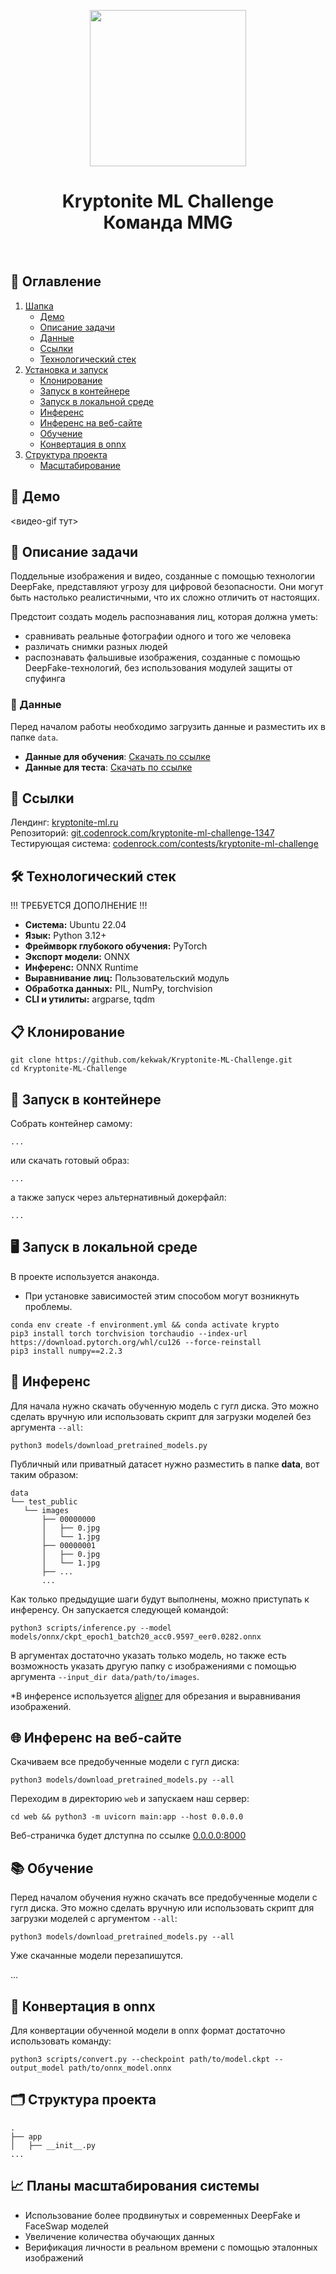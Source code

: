<p align="center">
    <img src="https://github.com/user-attachments/assets/81cdbc21-3b92-4116-b04c-4a746beb3e53" height="250">
</p>

<h1 align="center">
    Kryptonite ML Challenge 
    <br>
    Команда MMG
</h1>

<br>

## 📝 Оглавление

1. [Шапка](#demo)
    - [Демо](#demo)
    - [Описание задачи](#description)
    - [Данные](#data)
    - [Ссылки](#links)
    - [Технологический стек](#tech-stack)
    <!-- - [Состав команды]() -->
2. [Установка и запуск](#cloning)
    - [Клонирование](#cloning)
    - [Запуск в контейнере](#container)
    - [Запуск в локальной среде](#local)
    - [Инференс](#inference)
    - [Инференс на веб-сайте](#inference-page)
    - [Обучение](#training)
    - [Конвертация в onnx](#onnx)
3. [Структура проекта](#project-structure)
    - [Масштабирование](#scaling)

<a id="demo"></a>
## 🎥 Демо
<видео-gif тут>

<a id="description"></a>
## 🧐 Описание задачи
Поддельные изображения и видео, созданные с помощью технологии DeepFake, представляют угрозу для цифровой безопасности. Они могут быть настолько реалистичными, что их сложно отличить от настоящих.

Предстоит создать модель распознавания лиц, которая должна уметь:

* сравнивать реальные фотографии одного и того же человека
* различать снимки разных людей
* распознавать фальшивые изображения, созданные с помощью DeepFake-технологий, без использования модулей защиты от спуфинга

<a id="data"></a>
### 📁 Данные
Перед началом работы необходимо загрузить данные и разместить их в папке `data`. 

- **Данные для обучения**: [Скачать по ссылке](https://storage.codenrock.com/companies/codenrock-13/contests/kryptonite-ml-challenge/train.zip)
- **Данные для теста**: [Скачать по ссылке](https://storage.codenrock.com/companies/codenrock-13/contests/kryptonite-ml-challenge/test_public.zip)

<a id="links"></a>
## 🔗 Ссылки
Лендинг: [kryptonite-ml.ru](https://kryptonite-ml.ru)  
Репозиторий: [git.codenrock.com/kryptonite-ml-challenge-1347](https://git.codenrock.com/kryptonite-ml-challenge-1347)  
Тестирующая система: [codenrock.com/contests/kryptonite-ml-challenge](https://codenrock.com/contests/kryptonite-ml-challenge/)

<a id="tech-stack"></a>
## 🛠 Технологический стек
!!! ТРЕБУЕТСЯ ДОПОЛНЕНИЕ !!!
- **Система:** Ubuntu 22.04
- **Язык:** Python 3.12+
- **Фреймворк глубокого обучения:** PyTorch
- **Экспорт модели:** ONNX
- **Инференс:** ONNX Runtime
- **Выравнивание лиц:** Пользовательский модуль
- **Обработка данных:** PIL, NumPy, torchvision
- **CLI и утилиты:** argparse, tqdm

<a id="cloning"></a>
## 📋 Клонирование
```nushell
git clone https://github.com/kekwak/Kryptonite-ML-Challenge.git
cd Kryptonite-ML-Challenge
```

<a id="container"></a>
## 🐳 Запуск в контейнере
Собрать контейнер самому:
```nushell
...
```
или скачать готовый образ:
```nushell
...
```
а также запуск через альтернативный докерфайл:
```nushell
...
```

<a id="local"></a>
## 🖥 Запуск в локальной среде
В проекте используется анаконда.  
* При установке зависимостей этим способом могут возникнуть проблемы.

```nushell
conda env create -f environment.yml && conda activate krypto
pip3 install torch torchvision torchaudio --index-url https://download.pytorch.org/whl/cu126 --force-reinstall
pip3 install numpy==2.2.3
```

<a id="inference"></a>
## 🤖 Инференс

Для начала нужно скачать обученную модель с гугл диска. Это можно сделать вручную или использовать скрипт для загрузки моделей без аргумента `--all`:
```nushell
python3 models/download_pretrained_models.py
```

Публичный или приватный датасет нужно разместить в папке **data**, вот таким образом:
```nushell
data
└── test_public
   └── images
       ├── 00000000
       │   ├── 0.jpg
       │   └── 1.jpg
       ├── 00000001
       │   ├── 0.jpg
       │   └── 1.jpg
       ├── ...
       ...
```

Как только предыдущие шаги будут выполнены, можно приступать к инференсу. Он запускается следующей командой:
```nushell
python3 scripts/inference.py --model models/onnx/ckpt_epoch1_batch20_acc0.9597_eer0.0282.onnx
```
В аргументах достаточно указать только модель, но также есть возможность указать другую папку с изображениями с помощью аргумента `--input_dir data/path/to/images`.

*В инференсе используется [aligner](https://huggingface.co/minchul/cvlface_DFA_resnet50) для обрезания и выравнивания изображений.

<a id="inference-page"></a>
## 🌐 Инференс на веб-сайте

Скачиваем все предобученные модели с гугл диска:
```nushell
python3 models/download_pretrained_models.py --all
```

Переходим в директорию `web` и запускаем наш сервер:
```nushell
cd web && python3 -m uvicorn main:app --host 0.0.0.0
```
Веб-страничка будет длступна по ссылке [0.0.0.0:8000](http://0.0.0.0:8000)

<a id="training"></a>
## 📚 Обучение

Перед началом обучения нужно скачать все предобученные модели с гугл диска. Это можно сделать вручную или использовать скрипт для загрузки моделей с аргументом `--all`:
```nushell
python3 models/download_pretrained_models.py --all
```
Уже скачанные модели перезапишутся.

...

<a id="onnx"></a>
## 🔄 Конвертация в onnx

Для конвертации обученной модели в onnx формат достаточно использовать команду:
```nushell
python3 scripts/convert.py --checkpoint path/to/model.ckpt --output_model path/to/onnx_model.onnx
```

<a id="project-structure"></a>
## 🗂 Структура проекта
```nushell
.
├── app
│   ├── __init__.py
...
```

<a id="scaling"></a>
## 📈 Планы масштабирования системы
- Использование более продвинутых и современных DeepFake и FaceSwap моделей
- Увеличение количества обучающих данных
- Верификация личности в реальном времени с помощью эталонных изображений
